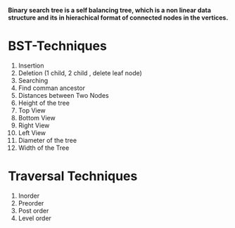 **Binary search tree is a self balancing tree, which is a non linear data structure and its in hierachical format of connected nodes in the vertices.**

# BST-Techniques

1. Insertion 
2. Deletion (1 child, 2 child , delete leaf node)
3. Searching
4. Find comman ancestor
5. Distances between Two Nodes
6. Height of the tree
7. Top View
8. Bottom View
9. Right View
10. Left View
11. Diameter of the tree
12. Width of the Tree

# Traversal Techniques

1. Inorder
2. Preorder
3. Post order
4. Level order
